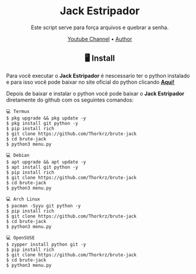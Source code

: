 <p>

</p>



<h1 align="center">Jack Estripador</h1>
<p align="center">

  

  <p align="center">
    Este script serve para força arquivos e quebrar a senha.
  </p>
</p> 




<p align="center">
  <a href="https://www.youtube.com/channel/UCwaJ7N2g1yP8bqzubB6AxNw">Youtube Channel</a> •
  <a href="https://github.com/Thorkrz">Author</a> 
</p>



<h2 align="center">🖥 Install</h2>


Para você executar o **Jack Estripador** é nescessario ter o python instalado e para isso você pode baixar no site oficial do python clicando [**Aqui!**](https://www.python.org/downloads/)

Depois de baixar e instalar o python você pode baixar o **Jack Estripador** diretamente do github com os seguintes comandos:

```
💻 Termux
$ pkg upgrade && pkg update -y
$ pkg install git python -y
$ pip install rich 
$ git clone https://github.com/Thorkrz/brute-jack
$ cd brute-jack
$ python3 menu.py

💻 Debian
$ apt upgrade && apt update -y
$ apt install git python -y
$ pip install rich 
$ git clone https://github.com/Thorkrz/brute-jack
$ cd brute-jack
$ python3 menu.py

💻 Arch Linux
$ pacman -Syyu git python -y
$ pip install rich 
$ git clone https://github.com/Thorkrz/brute-jack
$ cd brute-jack
$ python3 menu.py

💻 OpenSUSE
$ zypper install python git -y
$ pip install rich 
$ git clone https://github.com/Thorkrz/brute-jack
$ cd brute-jack
$ python3 menu.py
```



